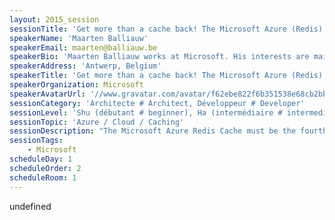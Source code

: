```yaml
---
layout: 2015_session
sessionTitle: 'Get more than a cache back! The Microsoft Azure (Redis) Cache'
speakerName: 'Maarten Balliauw'
speakerEmail: maarten@balliauw.be
speakerBio: 'Maarten Balliauw works at Microsoft. His interests are mainly web applications developed in ASP.NET (C#) or PHP and the Microsoft Azure cloud platform. Maarten also co-founded MyGet, hosting private NuGet, npm and Bower feeds for teams. He''s a former Microsoft Most Valuable Professional (MVP) for Microsoft Azure. Maarten is a frequent speaker at various national and international events. His blog can be found at http://blog.maartenballiauw.be.'
speakerAddress: 'Antwerp, Belgium'
speakerTitle: 'Get more than a cache back! The Microsoft Azure (Redis) Cache'
speakerOrganization: Microsoft
speakerAvatarUrl: '//www.gravatar.com/avatar/f62ebe822f6b351538e68cb2bbadefe9?size=200&default=mm'
sessionCategory: 'Architecte # Architect, Développeur # Developer'
sessionLevel: 'Shu (débutant # beginner), Ha (intermédiaire # intermediate)'
sessionTopic: 'Azure / Cloud / Caching'
sessionDescription: "The Microsoft Azure Redis Cache must be the fourth or fifth generation of a hosted cache service on Azure. This time, an open-source solution has been embraced: Redis. In this session, we’ll see that it’s more than just an in-memory cache system we can use in our applications. Let’s explore what Redis is, what the different data types are and why we should care. And once we grasp how Redis stores its stuff, we’ll delve into how we can use it to its fullest extent: searching the key-value store, transactions, pub/sub support and scripting.\n"
sessionTags:
    - Microsoft
scheduleDay: 1
scheduleOrder: 2
scheduleRoom: 1
---
```


undefined

